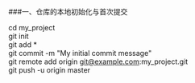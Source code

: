 ###一、仓库的本地初始化与首次提交

cd my_project  
git init  
git add *  
git commit -m "My initial commit message"  
git remote add origin git@example.com:my_project.git  
git push -u origin master  